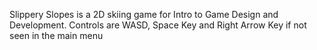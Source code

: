 Slippery Slopes is a 2D skiing game for Intro to Game Design and Development.
Controls are WASD, Space Key and Right Arrow Key if not seen in the main menu
